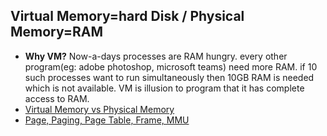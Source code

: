 ## Virtual Memory=hard Disk / Physical Memory=RAM
- **Why VM?** Now-a-days processes are RAM hungry. every other program(eg: adobe photoshop, microsoft teams) need more RAM. if 10 such processes want to run simultaneously then 10GB RAM is needed which is not available. VM is illusion to program that it has complete access to RAM.
- [Virtual Memory vs Physical Memory](VirtualMem_vs_PhysicalMem.md)
- [Page, Paging, Page Table, Frame, MMU](Terms.md)
